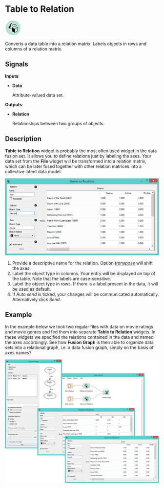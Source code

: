 Table to Relation
=================

![Table to Relation widget icon](icons/table-to-relation.png)

Converts a data table into a relation matrix. Labels objects in rows and columns of a relation matrix.

Signals
-------

**Inputs**:

- **Data**

  Attribute-valued data set.

**Outputs**:

- **Relation**

  Relationships between two groups of objects.

Description
-----------

**Table to Relation** widget is probably the most often used widget in the data fusion set.
It allows you to define relations just by labeling the axes. Your data set from the **File** widget 
will be transformed into a relation matrix, which can be later fused together with other relation
matrices into a collective latent data model.

![Table to relation widget](images/TableToRelation-stamped.png)

1. Provide a descriptive name for the relation. Option [*transpose*](https://en.wikipedia.org/wiki/Transpose)
   will shift the axes.
2. Label the object type in columns. Your entry will be displayed on top of the table. Note that the labels
   are case-sensitive.
3. Label the object type in rows. If there is a label present in the data, it will be used as default.
4. If *Auto send* is ticked, your changes will be communicated automatically. Alternatively click *Send*.

Example
-------

In the example below we took two regular files with data on movie ratings and movie genres
and fed them into separate **Table to Relation** widgets. In these widgets we specified the relations
contained in the data and named the axes accordingly. See how **Fusion Graph** is then able to organize data
sets into a relational graph, i.e. a data fusion graph, simply on the basis of axes names?

<img src="images/TableToRelation-Example.png" alt="image" width="600">
